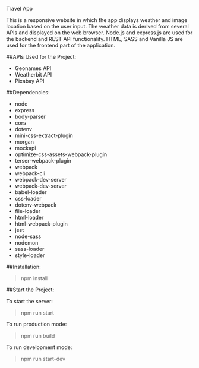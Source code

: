 Travel App 

This is a responsive website in which the app displays weather and image location based on the user input. The weather data is derived from several APIs and displayed on the web browser. Node.js and express.js are used for the backend and REST API functionality. HTML, SASS and Vanilla JS are used for the frontend part of the application. 

##APIs Used for the Project:

* Geonames API
* Weatherbit API
* Pixabay API

##Dependencies:

* node
* express
* body-parser
* cors
* dotenv
* mini-css-extract-plugin
* morgan
* mockapi
* optimize-css-assets-webpack-plugin
* terser-webpack-plugin
* webpack
* webpack-cli
* webpack-dev-server
* webpack-dev-server
* babel-loader
* css-loader
* dotenv-webpack
* file-loader
* html-loader
* html-webpack-plugin
* jest
* node-sass
* nodemon
* sass-loader
* style-loader

##Installation:

> npm install

##Start the Project:

To start the server:

> npm run start

To run production mode:

> npm run build

To run development mode:

> npm run start-dev



